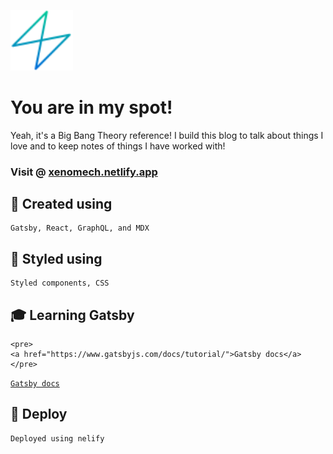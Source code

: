 <p>
  <a href="https://www.gatsbyjs.com">
    <img alt="Gatsby" src="https://github.com/xenomech/MySpot/blob/master/src/images/gatsby-icon.svg?raw=true" width="100" />
  </a>
</p>
<h1>
You are in my spot!
</h1>
Yeah, it's a Big Bang Theory reference!
I build this blog to talk about things I love and to keep notes of things I have worked with!

### Visit @ [xenomech.netlify.app](https://xenomech.netlify.app)

## 🚀 Created using

    Gatsby, React, GraphQL, and MDX

## 🧐 Styled using

    Styled components, CSS

## 🎓 Learning Gatsby

```
<pre>
<a href="https://www.gatsbyjs.com/docs/tutorial/">Gatsby docs</a></pre>
```

[`Gatsby docs`](https://www.gatsbyjs.com/docs/tutorial/)

## 💫 Deploy

    Deployed using nelify
